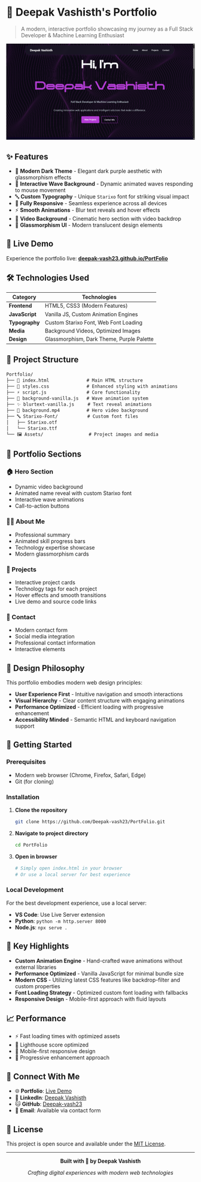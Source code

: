 # 🌟 Deepak Vashisth's Portfolio

> A modern, interactive portfolio showcasing my journey as a Full Stack Developer & Machine Learning Enthusiast

![Preview](image-1.png)

## ✨ Features

- 🎨 **Modern Dark Theme** - Elegant dark purple aesthetic with glassmorphism effects
- 🌊 **Interactive Wave Background** - Dynamic animated waves responding to mouse movement
- 🔤 **Custom Typography** - Unique `Starixo` font for striking visual impact
- 📱 **Fully Responsive** - Seamless experience across all devices
- ⚡ **Smooth Animations** - Blur text reveals and hover effects
- 🎥 **Video Background** - Cinematic hero section with video backdrop
- 💫 **Glassmorphism UI** - Modern translucent design elements

## 🚀 Live Demo

Experience the portfolio live: **[deepak-vash23.github.io/PortFolio](https://deepak-vash23.github.io/PortFolio/)**

## 🛠️ Technologies Used

| Category | Technologies |
|----------|-------------|
| **Frontend** | HTML5, CSS3 (Modern Features) |
| **JavaScript** | Vanilla JS, Custom Animation Engines |
| **Typography** | Custom Starixo Font, Web Font Loading |
| **Media** | Background Videos, Optimized Images |
| **Design** | Glassmorphism, Dark Theme, Purple Palette |

## 📂 Project Structure

```
Portfolio/
├── 📄 index.html              # Main HTML structure
├── 🎨 styles.css              # Enhanced styling with animations
├── ⚡ script.js               # Core functionality
├── 🌊 background-vanilla.js   # Wave animation system
├── ✨ blurtext-vanilla.js     # Text reveal animations
├── 🎥 background.mp4          # Hero video background
├── 🔤 Starixo-Font/           # Custom font files
│   ├── Starixo.otf
│   └── Starixo.ttf
└── 🖼️ Assets/                 # Project images and media
```

## 🎯 Portfolio Sections

### 🏠 Hero Section
- Dynamic video background
- Animated name reveal with custom Starixo font
- Interactive wave animations
- Call-to-action buttons

### 👨‍💻 About Me
- Professional summary
- Animated skill progress bars
- Technology expertise showcase
- Modern glassmorphism cards

### 💼 Projects
- Interactive project cards
- Technology tags for each project
- Hover effects and smooth transitions
- Live demo and source code links

### 📧 Contact
- Modern contact form
- Social media integration
- Professional contact information
- Interactive elements

## 🎨 Design Philosophy

This portfolio embodies modern web design principles:
- **User Experience First** - Intuitive navigation and smooth interactions
- **Visual Hierarchy** - Clear content structure with engaging animations
- **Performance Optimized** - Efficient loading with progressive enhancement
- **Accessibility Minded** - Semantic HTML and keyboard navigation support

## 🚀 Getting Started

### Prerequisites
- Modern web browser (Chrome, Firefox, Safari, Edge)
- Git (for cloning)

### Installation

1. **Clone the repository**
   ```bash
   git clone https://github.com/Deepak-vash23/PortFolio.git
   ```

2. **Navigate to project directory**
   ```bash
   cd PortFolio
   ```

3. **Open in browser**
   ```bash
   # Simply open index.html in your browser
   # Or use a local server for best experience
   ```

### Local Development
For the best development experience, use a local server:
- **VS Code**: Use Live Server extension
- **Python**: `python -m http.server 8000`
- **Node.js**: `npx serve .`

## 🌟 Key Highlights

- **Custom Animation Engine** - Hand-crafted wave animations without external libraries
- **Performance Optimized** - Vanilla JavaScript for minimal bundle size
- **Modern CSS** - Utilizing latest CSS features like backdrop-filter and custom properties
- **Font Loading Strategy** - Optimized custom font loading with fallbacks
- **Responsive Design** - Mobile-first approach with fluid layouts

## 📈 Performance

- ⚡ Fast loading times with optimized assets
- 🎯 Lighthouse score optimized
- 📱 Mobile-first responsive design
- 🔄 Progressive enhancement approach

## 🤝 Connect With Me

- 🌐 **Portfolio**: [Live Demo](https://deepak-vash23.github.io/PortFolio/)
- 💼 **LinkedIn**: [Deepak Vashisth](https://www.linkedin.com/in/deepak-vashisth)
- 🐱 **GitHub**: [Deepak-vash23](https://github.com/Deepak-vash23)
- 📧 **Email**: Available via contact form

## 📄 License

This project is open source and available under the [MIT License](LICENSE).

---

<div align="center">
  <p><strong>Built with 💜 by Deepak Vashisth</strong></p>
  <p><em>Crafting digital experiences with modern web technologies</em></p>
</div>
